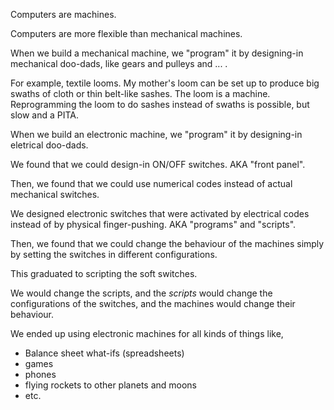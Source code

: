 Computers are machines.  

Computers are more flexible than mechanical machines.

When we build a mechanical machine, we "program" it by designing-in mechanical doo-dads, like gears and pulleys and ... .

For example, textile looms.  My mother's loom can be set up to produce big swaths of cloth or thin belt-like sashes.  The loom is a machine.  Reprogramming the loom to do sashes instead of swaths is possible, but slow and a PITA.

When we build an electronic machine, we "program" it by designing-in eletrical doo-dads.  

We found that we could design-in ON/OFF switches. AKA "front panel".

Then, we found that we could use numerical codes instead of actual mechanical switches.  

We designed electronic switches that were activated by electrical codes instead of by physical finger-pushing.  AKA "programs" and "scripts".

Then, we found that we could change the behaviour of the machines simply by setting the switches in different configurations.

This graduated to scripting the soft switches.  

We would change the scripts, and the *scripts* would change the configurations of the switches, and the machines would change their behaviour.

We ended up using electronic machines for all kinds of things like,
- Balance sheet what-ifs (spreadsheets)
- games
- phones
- flying rockets to other planets and moons
- etc.